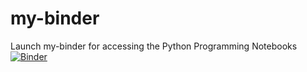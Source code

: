 # my-binder

Launch my-binder for accessing the Python Programming Notebooks
[![Binder](https://mybinder.org/badge_logo.svg)](https://mybinder.org/v2/gh/vedanthi007/my-binder.git/main)


